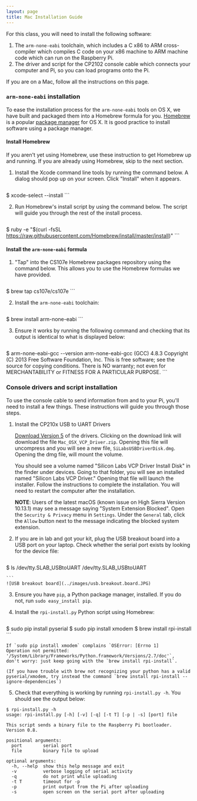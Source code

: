 ```yaml
---
layout: page
title: Mac Installation Guide
---
```


For this class, you will need to install the following software:

1.  The `arm-none-eabi` toolchain, which includes a C x86 to ARM cross-compiler
    which compiles C code on your x86 machine to ARM machine code which can run
    on the Raspberry Pi.
2.  The driver and script for the CP2102 console cable which connects your
    computer and Pi, so you can load programs onto the Pi.

If you are on a Mac, follow all the instructions on this page.

### `arm-none-eabi` installation

To ease the installation process for the `arm-none-eabi` tools on OS X, we have
built and packaged them into a Homebrew formula for you.
[Homebrew](http://brew.sh/) is a popular [package
manager](https://en.wikipedia.org/wiki/Package_manager) for OS X. It is good
practice to install software using a package manager.

#### Install Homebrew

If you aren't yet using Homebrew, use these instruction to get Homebrew up and
running. If you are already using Homebrew, skip to the next section.

1.  Install the Xcode command line tools by running the command below. A dialog
    should pop up on your screen. Click "Install" when it appears.

    ```
$ xcode-select --install
    ```

2.  Run Homebrew's install script by using the command below. The script will
    guide you through the rest of the install process.

    ```
$ ruby -e "$(curl -fsSL https://raw.githubusercontent.com/Homebrew/install/master/install)"
    ```

#### Install the `arm-none-eabi` formula

1.  "Tap" into the CS107e Homebrew packages repository using the command below.
    This allows you to use the Homebrew formulas we have provided.

    ```
$ brew tap cs107e/cs107e
    ```

2.  Install the `arm-none-eabi` toolchain:

    ```
$ brew install arm-none-eabi
    ```

3.  Ensure it works by running the following command and checking that its
    output is identical to what is displayed below:

    ```
$ arm-none-eabi-gcc --version
arm-none-eabi-gcc (GCC) 4.8.3
Copyright (C) 2013 Free Software Foundation, Inc.
This is free software; see the source for copying conditions.  There is NO
warranty; not even for MERCHANTABILITY or FITNESS FOR A PARTICULAR PURPOSE.
    ```

### Console drivers and script installation

To use the console cable to send information from and to your Pi, you'll need
to install a few things. These instructions will guide you through those steps.

1.  Install the CP210x USB to UART Drivers

    [Download Version
    5](https://www.silabs.com/products/mcu/Pages/USBtoUARTBridgeVCPDrivers.aspx)
    of the drivers. Clicking on the download link will download the file
    `Mac_OSX_VCP_Driver.zip`. Opening this file will uncompress and you will
    see a new file, `SiLabsUSBDriverDisk.dmg`. Opening the dmg file, will mount
    the volume.

    You should see a volume named "Silicon Labs VCP Driver Install Disk" in the
    finder under devices. Going to that folder, you will see an installed named
    "Silicon Labs VCP Driver." Opening that file will launch the
    installer. Follow the instructions to complete the installation. You will need
    to restart the computer after the installation.

    **NOTE**: Users of the latest macOS (known issue on High Sierra Version
    10.13.1) may see a message saying "System Extension Blocked". Open the
    `Security & Privacy` menu in `Settings`. Under the `General` tab, click the
    `Allow` button next to the message indicating the blocked system extension.

2.  If you are in lab and got your kit, plug the USB breakout board
    into a USB port on your laptop. Check whether the serial port
    exists by looking for the device file:

    ```
$ ls /dev/tty.SLAB_USBtoUART
/dev/tty.SLAB_USBtoUART

    ```
    ![USB breakout board](../images/usb.breakout.board.JPG)

3.  Ensure you have `pip`, a Python package manager, installed. If you do not,
    run `sudo easy_install pip`.

4.  Install the `rpi-install.py` Python script using Homebrew:

    ```
$ sudo pip install pyserial
$ sudo pip install xmodem
$ brew install rpi-install
    ```

    If `sudo pip install xmodem` complains `OSError: [Errno 1]
    Operation not permitted:
    '/System/Library/Frameworks/Python.framework/Versions/2.7/doc'`,
    don't worry: just keep going with the `brew install rpi-install`.

    (If you have trouble with brew not recognizing your python has a valid pyserial/xmodem, try instead the command `brew install rpi-install --ignore-dependencies`)

5.  Check that everything is working by running `rpi-install.py -h`. You should
    see the output below:

~~~
$ rpi-install.py -h
usage: rpi-install.py [-h] [-v] [-q] [-t T] [-p | -s] [port] file

This script sends a binary file to the Raspberry Pi bootloader. Version 0.8.

positional arguments:
  port        serial port
  file        binary file to upload

optional arguments:
  -h, --help  show this help message and exit
  -v          verbose logging of serial activity
  -q          do not print while uploading
  -t T        timeout for -p
  -p          print output from the Pi after uploading
  -s          open screen on the serial port after uploading
~~~

